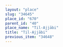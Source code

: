 ```yaml
---
layout: "place"
slug: "34645"
place_id: "670"
parent_id: "40"
place_name: "Til-Ajjābi"
title: "Til-Ajjābi"
previous_item: "34648"
---
```

